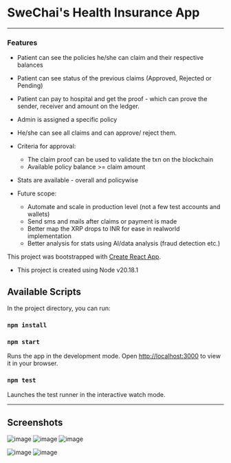 # SweChai's Health Insurance App

---
### Features
- Patient can see the policies he/she can claim and their respective balances
- Patient can see status of the previous claims (Approved, Rejected or Pending)
- Patient can pay to hospital and get the proof - which can prove the sender, receiver and amount on the ledger.

- Admin is assigned a specific policy
- He/she can see all claims and can approve/ reject them.
- Criteria for approval:
  - The claim proof can be used to validate the txn on the blockchain
  - Available policy balance >= claim amount
- Stats are available - overall and policywise

- Future scope:
  - Automate and scale in production level (not a few test accounts and wallets)
  - Send sms and mails after claims or payment is made
  - Better map the XRP drops to INR for ease in realworld implementation
  - Better analysis for stats using AI/data analysis (fraud detection etc.)

This project was bootstrapped with [Create React App](https://github.com/facebook/create-react-app).

- This project is created using Node v20.18.1

## Available Scripts

In the project directory, you can run:

### `npm install`

### `npm start`

Runs the app in the development mode.
Open [http://localhost:3000](http://localhost:3000) to view it in your browser.


### `npm test`

Launches the test runner in the interactive watch mode.

---

## Screenshots
![image](https://github.com/user-attachments/assets/b01e0a09-0017-42f9-b7e9-585f109b628c)
![image](https://github.com/user-attachments/assets/e2e050f0-0e28-4ff5-b043-4f7387445d3e)
![image](https://github.com/user-attachments/assets/ffc67e10-479c-46d4-8703-54d5d9dc95d9)

![image](https://github.com/user-attachments/assets/4166b01e-6b15-4064-b3d8-fcfdde0b6f4d)
![image](https://github.com/user-attachments/assets/840012a2-4968-41cb-82f0-eec304d9d4ce)







